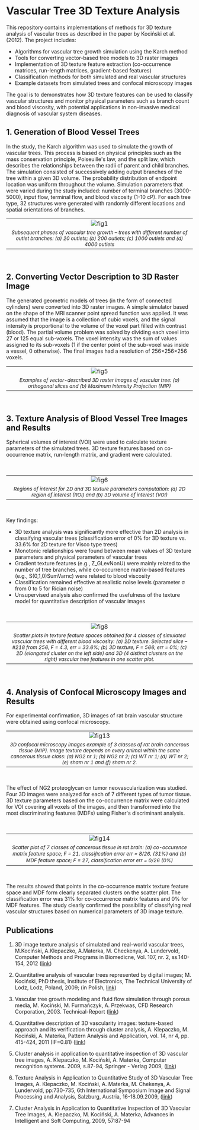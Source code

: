 # Vascular Tree 3D Texture Analysis

This repository contains implementations of methods for 3D texture analysis of vascular trees as described in the paper by Kociński et al. (2012). The project includes:
- Algorithms for vascular tree growth simulation using the Karch method
- Tools for converting vector-based tree models to 3D raster images
- Implementation of 3D texture feature extraction (co-occurrence matrices, run-length matrices, gradient-based features)
- Classification methods for both simulated and real vascular structures
- Example datasets from simulated trees and confocal microscopy images

The goal is to demonstrates how 3D texture features can be used to classify vascular structures and monitor physical parameters such as branch count and blood viscosity, with potential applications in non-invasive medical diagnosis of vascular system diseases.


## 1. Generation of Blood Vessel Trees

In the study, the Karch algorithm was used to simulate the growth of vascular trees. This process is based on physical principles such as the mass conservation principle, Poiseuille's law, and the split law, which describes the relationships between the radii of parent and child branches. The simulation consisted of successively adding output branches of the tree within a given 3D volume. The probability distribution of endpoint location was uniform throughout the volume. Simulation parameters that were varied during the study included: number of terminal branches (3000-5000), input flow, terminal flow, and blood viscosity (1-10 cP). For each tree type, 32 structures were generated with randomly different locations and spatial orientations of branches.
<br>
<table align="center">
  <tr><td align="center"><img src="figs/fig1.png" alt="fig1"></td></tr>
  <tr><td align="center"><i><span style="font-size:smaller;">Subsequent phases of vascular tree growth – trees with different number of outlet branches: (a) 20 outlets; (b) 200
outlets; (c) 1000 outlets and (d) 4000 outlets</span></i></td></tr>
</table>
<br>

## 2. Converting Vector Description to 3D Raster Image

The generated geometric models of trees (in the form of connected cylinders) were converted into 3D raster images. A simple simulator based on the shape of the MRI scanner point spread function was applied. It was assumed that the image is a collection of cubic voxels, and the signal intensity is proportional to the volume of the voxel part filled with contrast (blood). The partial volume problem was solved by dividing each voxel into 27 or 125 equal sub-voxels. The voxel intensity was the sum of values assigned to its sub-voxels (1 if the center point of the sub-voxel was inside a vessel, 0 otherwise). The final images had a resolution of 256×256×256 voxels.
<br>
<table align="center">
  <tr><td align="center"><img src="figs/fig5.png" alt="fig5"></td></tr>
  <tr><td align="center"><i><span style="font-size:smaller;">Examples of vector-described 3D raster images of vascular tree: (a) orthogonal slices and (b) Maximum
Intensity Projection (MIP)</span></i></td></tr>
</table>
<br>

## 3. Texture Analysis of Blood Vessel Tree Images and Results

Spherical volumes of interest (VOI) were used to calculate texture parameters of the simulated trees. 3D texture features based on co-occurrence matrix, run-length matrix, and gradient were calculated.

<br>
<table align="center">
  <tr><td align="center"><img src="figs/fig6.png" alt="fig6"></td></tr>
  <tr><td align="center"><i><span style="font-size:smaller;">Regions of interest for 2D and 3D texture parameters computation: (a) 2D region of interest (ROI) and (b) 3D volume
of interest (VOI)</span></i></td></tr>
</table>
<br>

Key findings:

- 3D texture analysis was significantly more effective than 2D analysis in classifying vascular trees (classification error of 0% for 3D texture vs. 33.6% for 2D texture for Visco type trees)
- Monotonic relationships were found between mean values of 3D texture parameters and physical parameters of vascular trees
- Gradient texture features (e.g., Z_GLevNonU) were mainly related to the number of tree branches, while co-occurrence matrix-based features (e.g., S(0,1,0)SumVarnc) were related to blood viscosity
- Classification remained effective at realistic noise levels (parameter σ from 0 to 5 for Rician noise)
- Unsupervised analysis also confirmed the usefulness of the texture model for quantitative description of vascular images
<br>
<table align="center">
  <tr><td align="center"><img src="figs/fig8.png" alt="fig8"></td></tr>
  <tr><td align="center"><i><span style="font-size:smaller;">Scatter plots in texture feature spaces obtained for 4 classes of simulated vascular trees with different blood
viscosity: (a) 2D texture. Selected slice – #218 from 256, F = 4.3, err = 33.6%; (b) 3D texture, F = 566, err = 0%; (c) 2D (elongated cluster on the left side) and 3D (4 distinct clusters on the right) vascular tree features in one scatter plot.</span></i></td></tr>
</table>
<br>

## 4. Analysis of Confocal Microscopy Images and Results

For experimental confirmation, 3D images of rat brain vascular structure were obtained using confocal microscopy.
<br>
<table align="center">
  <tr><td align="center"><img src="figs/fig13.png" alt="fig13"></td></tr>
  <tr><td align="center"><i><span style="font-size:smaller;">3D confocal microscopy images example of 3 classes of rat brain cancerous tissue (MIP). Image texture depends on
every animal within the same cancerous tissue class: (a) NG2 nr 1; (b) NG2 nr 2; (c) WT nr 1; (d) WT nr 2; (e) sham nr 1 and (f) sham nr 2.</span></i></td></tr>
</table>
<br>

The effect of NG2 proteoglycan on tumor neovascularization was studied. Four 3D images were analyzed for each of 7 different types of tumor tissue. 3D texture parameters based on the co-occurrence matrix were calculated for VOI covering all voxels of the images, and then transformed into the most discriminating features (MDFs) using Fisher's discriminant analysis.

<br>
<table align="center">
  <tr><td align="center"><img src="figs/fig14.png" alt="fig14"></td></tr>
  <tr><td align="center"><i><span style="font-size:smaller;">Scatter plot of 7 classes of cancerous tissue in rat brain: (a) co-occurence matrix feature space; F = 21, classiﬁcation
error err = 8/26, (31%) and (b) MDF feature space; F = 27, classiﬁcation error err = 0/26 (0%)</span></i></td></tr>
</table>
<br>

The results showed that points in the co-occurrence matrix texture feature space and MDF form clearly separated clusters on the scatter plot. The classification error was 31% for co-occurrence matrix features and 0% for MDF features. The study clearly confirmed the possibility of classifying real vascular structures based on numerical parameters of 3D image texture.



## Publications
1. 3D image texture analysis of simulated and real-world vascular trees, M.Kociński, A.Klepaczko, A.Materka, M. Checkenya, A. Lundervold, Computer Methods and Programs in Biomedicne, Vol. 107, nr. 2, ss.140-154, 2012 ([link](https://doi.org/10.1016/j.cmpb.2011.06.004))

1. Quantitative analysis of vascular trees represented by digital images; M. Kociński, PhD thesis, Institute of Electronics, The Technical University of Lodz, Lodz, Poland, 2009; (in Polish, [link](https://www.dropbox.com/scl/fi/0nxhbbb67x62jtsokyoe7/2009_Kocinski_Quantitative-analysis-of-vascular-trees-represented-by-digital-images-PhD.pdf?rlkey=8dgvtoqt0ipi7ymh2e4cskmox&st=pe50gubf&dl=0))

1. Vascular tree growth modeling and fluid flow simulation through porous media, M. Kociński, M. Furmańczyk, A. Przekwas, CFD Research Corporation, 2003. Technical-Report ([link](https://www.dropbox.com/scl/fi/ystwqtmqjjf4jjug2ee0z/2003_Kocinski_Vascular-tree-modeling-Technical-Report.pdf?rlkey=z1s1tgt6nx8fy66bxlc0w3rbe&st=9h3h8b3k&dl=0))
   
1. Quantitative description of 3D vascularity images: texture-based approach and its verification through cluster analysis, A. Klepaczko, M. Kociński, A. Materka, Pattern Analysis and Application, vol. 14, nr 4, pp. 415-424, 2011 (IF=0.81) ([link](https://link.springer.com/article/10.1007/s10044-010-0192-8))

1. Cluster analysis in application to quantitative inspection of 3D vascular tree images, A. Klepaczko, M. Kociński, A. Materka, Computer recognition systems. 2009, s.87-94, Springer - Verlag 2009, ([link](https://link.springer.com/chapter/10.1007/978-3-540-93905-4_11))

1. Texture Analysis in Application to Quantitative Study of 3D Vascular Tree Images, A. Klepaczko, M. Kociński, A. Materka, M. Chekenya, A. Lundervold, pp:730-735, 6th International Symposium Image and Signal Processing and Analysis, Salzburg, Austria, 16-18.09.2009, ([link](https://doi.org/10.1109/ISPA.2009.5297639))

1. Cluster Analysis in Application to Quantitative Inspection of 3D Vascular Tree Images, A. Klepaczko, M. Kociński, A. Materka, Advances in Intelligent and Soft Computing, 2009, 57:87-94
